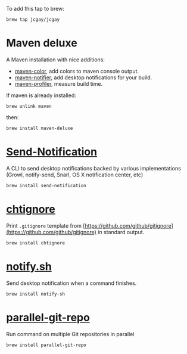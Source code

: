 To add this tap to brew:

    brew tap jcgay/jcgay

# Maven deluxe

A Maven installation with nice additions:

 - [maven-color](https://github.com/jcgay/maven-color), add colors to maven console output.
 - [maven-notifier](https://github.com/jcgay/maven-notifier), add desktop notifications for your build.
 - [maven-profiler](https://github.com/jcgay/maven-profiler), measure build time.
 
If maven is already installed:

    brew unlink maven 
 
then:

    brew install maven-deluxe
    
# [Send-Notification](https://github.com/jcgay/send-notification)

A CLI to send desktop notifications backed by various implementations (Growl, notify-send, Snarl, OS X notification center, etc)

    brew install send-notification

# [chtignore](https://github.com/jcgay/chtignore)

Print `.gitignore` template from [https://github.com/github/gitignore](https://github.com/github/gitignore) in standard output.

    brew install chtignore

# [notify.sh](https://github.com/jcgay/notify.sh)

Send desktop notification when a command finishes.

    brew install notify-sh
    
# [parallel-git-repo](https://github.com/jcgay/parallel-git-repo)

Run command on multiple Git repositories in parallel

    brew install parallel-git-repo
